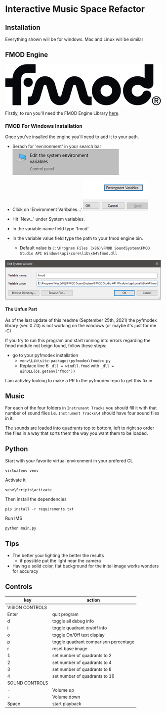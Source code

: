 # Interactive Music Space Refactor

## Installation

Everything shown will be for windows. Mac and Linux will be similar

## FMOD Engine

![fmod logo](Images/FMOD.png)

Firstly, to run you'll need the FMOD Engine Library [here](https://www.fmod.com/download#fmodstudiosuite).

### FMOD For Windows Installation

Once you've insalled the engine you'll need to add it to your path.

- Serach for 'evnironment' in your search bar
![search bar](Images/search.png)
- Click on 'Environment Varibales...'
![env var button](Images/envvarbutton.png)
- Hit 'New...' under System variables.

- In the variable name field type 'fmod'
- In the variable value field type the path to your fmod engine bin. 
  - Default value is `C:\Program Files (x86)\FMOD SoundSystem\FMOD Studio API Windows\api\core\lib\x64\fmod.dll`

![variable info](Images/var.png)

#### The Unfun Part

As of the last update of this readme (September 25th, 2021) the pyfmodex library (ver. 0.7.0) is not working on the windows (or maybe it's just for me :C)

If you try to run this program and start running into errors regarding the fmod module not beign found, follow these steps:

- go to your pyfmodex installation
  - `venv\Lib\site-packages\pyfmodex\fmodex.py`
  - Replace line 6 `_dll = windll.fmod` with `_dll = WinDLL(os.getenv('fmod'))`

I am activley looking to make a PR to the pyfmodex repo to get this fix in.

## Music

For each of the four folders in `Instrument Tracks` you should fill it with that number of sound files i.e. `Instrument Tracks\4` should have four sound files in it.

The sounds are loaded into quadrants top to bottom, left to right so order the files in a way that sorts them the way you want them to be loaded.


## Python

Start with your favorite virtual environment in your prefered CL

`virtualenv venv` 

Activate it 

`venv\Scripts\activate`

Then install the dependencies

`pip install -r requirements.txt`

Run IMS

`python main.py`

## Tips

- The better your lighting the better the results
  - if possible put the light near the camera
- Having a solid color, flat background for the inital image works wonders for accuracy


## Controls

| key  | action  |
|---|---|
| VISION CONTROLS | |
| Enter | quit program |
| d  | toggle all debug info |
| i | toggle quadrant on/off info |
| o | toggle On/Off text display |
| p | toggle quadrant comparison percentage |
| r | reset base image |
| 1 | set number of quadrants to 2|
| 2 | set number of quadrants to 4|
| 3 | set number of quadrants to 8|
| 4 | set number of quadrants to 16|
| SOUND CONTROLS | |
| = | Volume up |
| - | Volume down |
| Space | start playback |